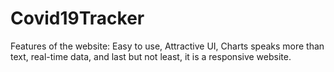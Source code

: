 # Covid19Tracker
Features of the website: Easy to use, Attractive UI, Charts speaks more than text, real-time data, and last but not least, it is a responsive website.
